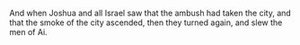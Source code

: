 And when Joshua and all Israel saw that the ambush had taken the city, and that the smoke of the city ascended, then they turned again, and slew the men of Ai.

